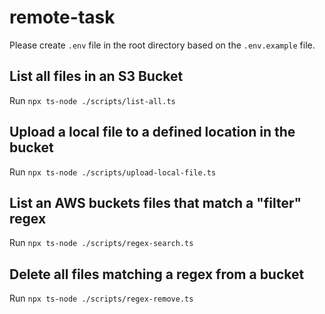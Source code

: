 # remote-task

Please create `.env` file in the root directory based on the `.env.example` file.

## List all files in an S3 Bucket

Run `npx ts-node ./scripts/list-all.ts`

## Upload a local file to a defined location in the bucket

Run `npx ts-node ./scripts/upload-local-file.ts`

## List an AWS buckets files that match a "filter" regex 

Run `npx ts-node ./scripts/regex-search.ts`

## Delete all files matching a regex from a bucket

Run `npx ts-node ./scripts/regex-remove.ts`
